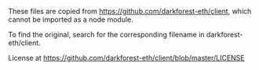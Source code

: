 These files are copied from https://github.com/darkforest-eth/client, which cannot be imported as a node module.

To find the original, search for the corresponding filename in darkforest-eth/client.

License at https://github.com/darkforest-eth/client/blob/master/LICENSE
